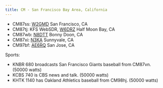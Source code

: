 ```yaml
---
title: CM - San Francisco Bay Area, California
---
```

* CM87ss: [W2GMD](http://sunsetsdr.ddns.net:8073/)
  San Francisco, CA
* CM87tj: KFS WebSDR, [W6DRZ](http://69.27.184.62:8901/)
  Half Moon Bay, CA
* CM87wb: [N8DTT](http://kiwisdr.wente.com:8073)
  Bonny Doon, CA
* CM87xi: [N3KA](http://sdr.n3ka.com:8073/)
  Sunnyvale, CA
* CM97bf: [AE6RQ](http://aardvarq.dyndns.org:8073/)
  San Jose, CA

Sports:

* KNBR 680 broadcasts San Francisco Giants baseball from CM87vn. (50000 watts)
* KCBS 740 is CBS news and talk. (50000 watts)
* KHTK 1140 has Oakland Athletics baseball from CM98hj. (50000 watts)
